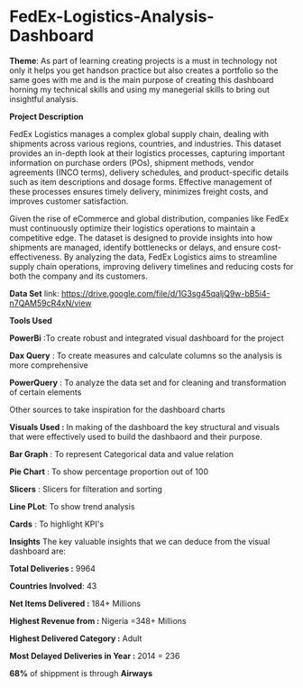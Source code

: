 # FedEx-Logistics-Analysis-Dashboard
**Theme**: 
As part of learning creating projects is a must in technology not only it helps you get handson practice but also creates a portfolio so the same goes with me and is the main purpose of creating this dashboard horning my technical skills and using my manegerial skills to bring out insightful analysis.

**Project Description**

FedEx Logistics manages a complex global supply chain, dealing with shipments across various regions, countries, and industries. This dataset provides an in-depth look at their logistics processes, capturing important information on purchase orders (POs), shipment methods, vendor agreements (INCO terms), delivery schedules, and product-specific details such as item descriptions and dosage forms. Effective management of these processes ensures timely delivery, minimizes freight costs, and improves customer satisfaction.

Given the rise of eCommerce and global distribution, companies like FedEx must continuously optimize their logistics operations to maintain a competitive edge. The dataset is designed to provide insights into how shipments are managed, identify bottlenecks or delays, and ensure cost-effectiveness. By analyzing the data, FedEx Logistics aims to streamline supply chain operations, improving delivery timelines and reducing costs for both the company and its customers.

**Data Set**
link: https://drive.google.com/file/d/1G3sg45qaljQ9w-bB5i4-n7QAM59cR4xN/view

**Tools Used**

**PowerBi** :To create robust and integrated visual dashboard for the project

**Dax Query** : To create measures and calculate columns so the analysis is more comprehensive

**PowerQuery** : To analyze the data set and for cleaning and transformation of certain elements

Other sources to take inspiration for the dashboard charts

**Visuals Used :** In making of the dashboard the key structural and visuals that were effectively used to build the dashbaord and their purpose.

**Bar Graph** : To represent Categorical data and value relation

**Pie Chart** : To show percentage proportion out of 100

**Slicers** : Slicers for filteration and sorting

**Line PLot**: To show trend analysis

**Cards** : To highlight KPI's


**Insights** The key valuable insights that we can deduce from the visual dashboard are:

**Total Deliveries :** 9964

**Countries Involved**: 43

**Net Items Delivered :** 184+ Millions

**Highest Revenue from :** Nigeria =348+ Millions

**Highest Delivered Category :** Adult

**Most Delayed Deliveries in Year :** 2014 = 236

**68%** of shippment is through **Airways**




